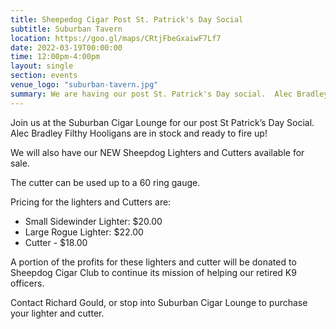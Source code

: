 ```yaml
---
title: Sheepedog Cigar Post St. Patrick's Day Social
subtitle: Suburban Tavern
location: https://goo.gl/maps/CRtjFbeGxaiwF7Lf7
date: 2022-03-19T00:00:00
time: 12:00pm-4:00pm
layout: single
section: events
venue_logo: "suburban-tavern.jpg"
summary: We are having our post St. Patrick's Day social.  Alec Bradley Filthy Hooligans are in stock, and our new Sheepdog Lighters and Cutters are now available.
---
```


Join us at the Suburban Cigar Lounge for our post St Patrick’s Day Social. Alec Bradley Filthy Hooligans are in stock and ready to fire up!

We will also have our NEW Sheepdog Lighters and Cutters available for sale.

The cutter can be used up to a 60 ring gauge.

Pricing for the lighters and Cutters are:

* Small Sidewinder Lighter: $20.00
* Large Rogue Lighter: $22.00
* Cutter - $18.00

A portion of the profits for these lighters and cutter will be donated to Sheepdog Cigar Club to continue its mission of helping our retired K9 officers.

Contact Richard Gould, or stop into Suburban Cigar Lounge to purchase your lighter and cutter.
